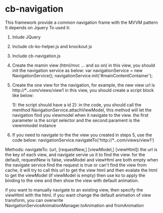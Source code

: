 cb-navigation
=============
This framework provide a common navigation frame with the MVVM pattern
It depends on Jquery
To used it:
1. Inlude JQuery
2. Include cb-ko-helper.js and knockout js
3. Include cb-navigation.js

4. Create the mamin view (html/mvc ... and so on)
   in this view, you should init the navigation service as below:
   var navigationService = new NavigationService();
   navigationService.init('#mainContentContainer');

5. Create the one view for the navigation, for example, the new view url is http://***.**.com/views/view1
   in this view, you should create a script block like below:
   <script type="text/javascript" id="homeMainViewScript">
		(function () {
			**** some js code ***
			NavigationService.attachViewModel("#homeMainViewScript", new HomeMainViewModel(new Backbone.Model({})));
		})();
   </script>
   1): the script should have a id
   2): in the code, you should call the menthod NavigationService.attachViewModel, this method will let the navigation find you viewmodel when it navigate to the view. the first parameter is the script selector and the second parament is the viewmmodel instance

6. If you need to navigate to the the view you created in steps 5, use the code below:
   navigationService.navigateTo('http://***.**.com/views/view1')

 Methods:
 navigateTo: (url, [requestNew,] [viewModel,] [viewHtml])
 the url is the key of each view, and navigate servie us it to find the view. for the default, requestNew is false, viewModel and viewHtml are both empty
 when the navigate service find the request is true or can't find the view from cache, it will try to call this url to get the view html and then evalate the html to get the viewModel (if viewModel is empty)
 then use ko to apply the binding to the view and then show the view with default animation.

 if you want to manually navigate to an existing view, then specify the viewHtml with the html.
 if you want change the default animation of view transform, you can overwrite NavigationServiceAnimationManager.toAnimation and fromAnimation
